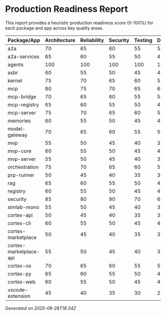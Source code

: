 # Production Readiness Report


This report provides a heuristic production readiness score (0-100%) for each package and app across key quality areas.

| Package/App            | Architecture | Reliability | Security | Testing | Documentation | Accessibility | Overall |
| ---------------------- | ------------ | ----------- | -------- | ------- | ------------- | ------------- | ------- |
| a2a                    | 70           | 65          | 60       | 55      | 50            | 50            | 58      |
| a2a-services           | 65           | 60          | 55       | 50      | 45            | 45            | 53      |
| agents                 | 100          | 100         | 100      | 100     | 100           | 100           | 100     |
| asbr                   | 60           | 55          | 50       | 45      | 40            | 40            | 48      |
| kernel                 | 75           | 70          | 65       | 60      | 55            | 55            | 63      |
| mcp                    | 80           | 75          | 70       | 65      | 60            | 60            | 68      |
| mcp-bridge             | 70           | 65          | 60       | 55      | 50            | 50            | 58      |
| mcp-registry           | 65           | 60          | 55       | 50      | 45            | 45            | 53      |
| mcp-server             | 75           | 70          | 65       | 60      | 55            | 55            | 63      |
| memories               | 60           | 55          | 50       | 45      | 40            | 40            | 48      |
| model-gateway          | 70           | 65          | 60       | 55      | 50            | 50            | 58      |
| mvp                    | 55           | 50          | 45       | 40      | 35            | 35            | 43      |
| mvp-core               | 60           | 55          | 50       | 45      | 40            | 40            | 48      |
| mvp-server             | 55           | 50          | 45       | 40      | 35            | 35            | 43      |
| orchestration          | 75           | 70          | 65       | 60      | 55            | 55            | 63      |
| prp-runner             | 50           | 45          | 40       | 35      | 30            | 30            | 38      |
| rag                    | 65           | 60          | 55       | 50      | 45            | 45            | 53      |
| registry               | 60           | 55          | 50       | 45      | 40            | 40            | 48      |
| security               | 85           | 80          | 90       | 70      | 60            | 60            | 74      |
| simlab-mono            | 55           | 50          | 45       | 40      | 35            | 35            | 43      |
| cortex-api             | 50           | 45          | 40       | 35      | 30            | 30            | 38      |
| cortex-cli             | 60           | 55          | 50       | 45      | 40            | 40            | 48      |
| cortex-marketplace     | 50           | 45          | 40       | 35      | 30            | 30            | 38      |
| cortex-marketplace-api | 55           | 50          | 45       | 40      | 35            | 35            | 43      |
| cortex-os              | 70           | 65          | 60       | 55      | 50            | 50            | 58      |
| cortex-py              | 65           | 60          | 55       | 50      | 45            | 45            | 53      |
| cortex-web             | 60           | 55          | 50       | 45      | 40            | 60            | 52      |
| vscode-extension       | 45           | 40          | 35       | 30      | 25            | 25            | 33      |

_Generated on 2025-08-28T18:34Z_

